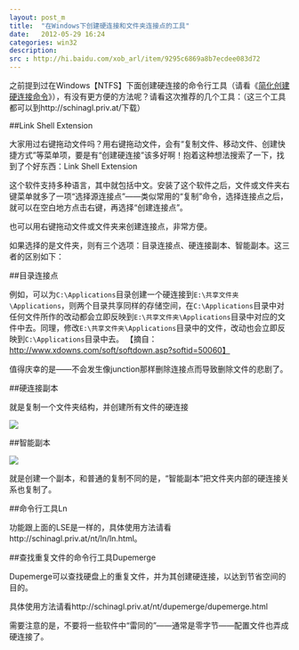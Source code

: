 ```yaml
---
layout: post_m
title:  "在Windows下创建硬连接和文件夹连接点的工具"
date:   2012-05-29 16:24
categories: win32
description:  
src : http://hi.baidu.com/xob_arl/item/9295c6869a8b7ecdee083d72
---
```



之前提到过在Windows【NTFS】下面创建硬连接的命令行工具（请看《[简化创建硬连接命令](http://hi.baidu.com/xob_arl/item/3f92bed9195de0feca0c3971)》），有没有更方便的方法呢？请看这次推荐的几个工具：（这三个工具都可以到http://schinagl.priv.at/下载）

##Link Shell Extension

大家用过右键拖动文件吗？用右键拖动文件，会有“复制文件、移动文件、创建快捷方式”等菜单项，要是有“创建硬连接”该多好啊！抱着这种想法搜索了一下，找到了个好东西：Link Shell Extension

这个软件支持多种语言，其中就包括中文。安装了这个软件之后，文件或文件夹右键菜单就多了一项“选择源连接点”——类似常用的“复制”命令，选择连接点之后，就可以在空白地方点击右键，再选择“创建连接点”。

也可以用右键拖动文件或文件夹来创建连接点，非常方便。

如果选择的是文件夹，则有三个选项：目录连接点、硬连接副本、智能副本。这三者的区别如下：

##目录连接点

例如，可以为`C:\Applications`目录创建一个硬连接到`E:\共享文件夹\Applications`，则两个目录共享同样的存储空间，在`C:\Applications`目录中对任何文件所作的改动都会立即反映到`E:\共享文件夹\Applications`目录中对应的文件中去。同理，修改`E:\共享文件夹\Applications`目录中的文件，改动也会立即反映到`C:\Applications`目录中去。 【摘自：http://www.xdowns.com/soft/softdown.asp?softid=50060】

值得庆幸的是——不会发生像junction那样删除连接点而导致删除文件的悲剧了。

##硬连接副本

就是复制一个文件夹结构，并创建所有文件的硬连接

![][1]

##智能副本

![][2]

就是创建一个副本，和普通的复制不同的是，“智能副本”把文件夹内部的硬连接关系也复制了。

##命令行工具Ln

功能跟上面的LSE是一样的，具体使用方法请看http://schinagl.priv.at/nt/ln/ln.html。

##查找重复文件的命令行工具Dupemerge

Dupemerge可以查找硬盘上的重复文件，并为其创建硬连接，以达到节省空间的目的。

具体使用方法请看http://schinagl.priv.at/nt/dupemerge/dupemerge.html

需要注意的是，不要将一些软件中“雷同的”——通常是零字节——配置文件也弄成硬连接了。

[1]:{{site.graphs}}/2/1.png
[2]:{{site.graphs}}/2/2.png